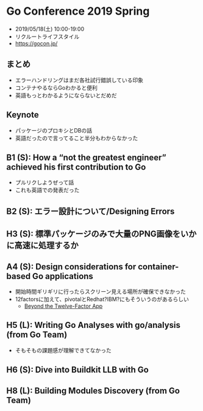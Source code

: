 # Go Conference 2019 Spring
* 2019/05/18(土) 10:00-19:00
* リクルートライフスタイル
* https://gocon.jp/

## まとめ
* エラーハンドリングはまだ各社試行錯誤している印象
* コンテナやるならGoわかると便利
* 英語もっとわかるようにならないとだめだ

## Keynote
* パッケージのプロキシとDBの話
* 英語だったので言ってること半分もわからなかった

## B1 (S): How a “not the greatest engineer” achieved his first contribution to Go
* プルリクしようぜって話
* これも英語での発表だった

## B2 (S): エラー設計について/Designing Errors

## H3 (S): 標準パッケージのみで大量のPNG画像をいかに高速に処理するか

## A4 (S): Design considerations for container-based Go applications
* 開始時間ギリギリに行ったらスクリーン見える場所が確保できなかった
* 12factorsに加えて、pivotalとRedhat?IBM?にもそういうのがあるらしい
  - [Beyond the Twelve-Factor App](https://content.pivotal.io/blog/beyond-the-twelve-factor-app)

## H5 (L): Writing Go Analyses with go/analysis (from Go Team)
* そもそもの課題感が理解できてなかった

## H6 (S): Dive into Buildkit LLB with Go

## H8 (L): Building Modules Discovery (from Go Team)

